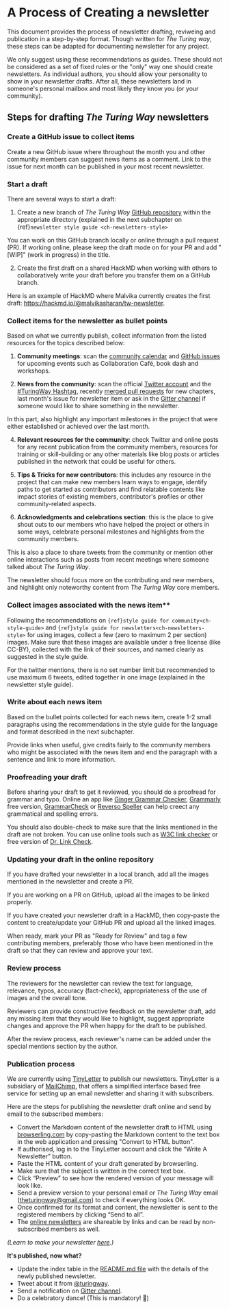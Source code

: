 # A Process of Creating a newsletter

This document provides the process of newsletter drafting, reviweing and publication in a step-by-step format.
Though written for _The Turing way_, these steps can be adapted for documenting newsletter for any project.

We only suggest using these recommendations as guides.
These should not be considered as a set of fixed rules or the "only" way one should create newsletters.
As individual authors, you should allow your personality to show in your newsletter drafts.
After all, these newsletters land in someone's personal mailbox and most likely they know you (or your community).

## Steps for drafting _The Turing Way_ newsletters

### Create a GitHub issue to collect items

Create a new GitHub issue where throughout the month you and other community members can suggest news items as a comment.
Link to the issue for next month can be published in your most recent newsletter.

### Start a draft

There are several ways to start a draft:

1. Create a new branch of _The Turing Way_ [GitHub repository](https://github.com/alan-turing-institute/the-turing-way/) within the appropriate directory (explained in the next subchapter on {ref}`newsletter style guide <ch-newsletters-style>`

You can work on this GitHub branch locally or online through a pull request (PR).
If working online, please keep the draft mode on for your PR and add "[WIP]" (work in progress) in the title.

2. Create the first draft on a shared HackMD when working with others to collaboratively write your draft before you transfer them on a GitHub branch.

Here is an example of HackMD where Malvika currently creates the first draft: https://hackmd.io/@malvikasharan/tw-newsletter.

### Collect items for the newsletter as bullet points

Based on what we currently publish, collect information from the listed resources for the topics described below:

1. **Community meetings**: scan the [community calendar](https://calendar.google.com/calendar/embed?src=theturingway%40gmail.com&ctz=Europe%2FLondon) and [GitHub issues](https://github.com/alan-turing-institute/the-turing-way/issues) for upcoming events such as Collaboration Café, book dash and workshops.

2. **News from the community**: scan the official [Twitter account](https://twitter.com/turingway) and the [#TuringWay Hashtag](https://twitter.com/hashtag/TuringWay?src=hashtag_click), recently [merged pull requests](https://github.com/alan-turing-institute/the-turing-way/pulls?q=is%3Apr+is%3Aclosed+sort%3Aupdated-desc) for new chapters, last month's issue for newsletter item or ask in the [Gitter channel](https://gitter.im/alan-turing-institute/the-turing-way) if someone would like to share something in the newsletter.

In this part, also highlight any important milestones in the project that were either established or achieved over the last month.

4. **Relevant resources for the community**: check Twitter and online posts for any recent publication from the community members, resources for training or skill-building or any other materials like blog posts or articles published in the network that could be useful for others.

5. **Tips & Tricks for new contributors**: this includes any resource in the project that can make new members learn ways to engage, identify paths to get started as contributors and find relatable contents like impact stories of existing members, contributor's profiles or other community-related aspects.

6. **Acknowledgments and celebrations section**: this is the place to give shout outs to our members who have helped the project or others in some ways, celebrate personal milestones and highlights from the community members.

This is also a place to share tweets from the community or mention other online interactions such as posts from recent meetings where someone talked about _The Turing Way_.

The newsletter should focus more on the contributing and new members, and highlight only noteworthy content from _The Turing Way_ core members.

### Collect images associated with the news item**

Following the recommendations on `{ref}style guide for community<ch-style-guide>` and `{ref}style guide for newsletters<ch-newsletters-style>` for using images, collect a few (zero to maximum 2 per section) images.
Make sure that these images are available under a free license (like CC-BY), collected with the link of their sources, and named clearly as suggested in the style guide.

For the twitter mentions, there is no set number limit but recommended to use maximum 6 tweets, edited together in one image (explained in the newsletter style guide).

### Write about each news item

Based on the bullet points collected for each news item, create 1-2 small paragraphs using the recommendations in the style guide for the language and format described in the next subchapter.

Provide links when useful, give credits fairly to the community members who might be associated with the news item and end the paragraph with a sentence and link to more information.

### Proofreading your draft

Before sharing your draft to get it reviewed, you should do a proofread for grammar and typo.
Online an app like [Ginger Grammar Checker](https://www.gingersoftware.com/grammarcheck), [Grammarly](https://app.grammarly.com) free version, [GrammarCheck](https://www.grammarcheck.net/editor/) or [Reverso Speller](https://www.reverso.net/spell-checker/english-spelling-grammar/) can help creect any grammatical and spelling errors.

You should also double-check to make sure that the links mentioned in the draft are not broken.
You can use online tools such as [W3C link checker](https://validator.w3.org/checklink) or free version of [Dr. Link Check](https://www.drlinkcheck.com/).

### Updating your draft in the online repository

If you have drafted your newsletter in a local branch, add all the images mentioned in the newsletter and create a PR.

If you are working on a PR on GitHub, upload all the images to be linked properly.

If you have created your newsletter draft in a HackMD, then copy-paste the content to create/update your GitHub PR and upload all the linked images.

When ready, mark your PR as "Ready for Review" and tag a few contributing members, preferably those who have been mentioned in the draft so that they can review and approve your text.

### Review process

The reviewers for the newsletter can review the text for language, relevance, typos, accuracy (fact-check), appropriateness of the use of images and the overall tone.

Reviewers can provide constructive feedback on the newsletter draft, add any missing item that they would like to highlight, suggest appropriate changes and approve the PR when happy for the draft to be published.

After the review process, each reviewer's name can be added under the special mentions section by the author.

### Publication process

We are currently using [TinyLetter](tinyletter.com/) to publish our newsletters.
TinyLetter is a subsidiary of [MailChimp](https://mailchimp.com/), that offers a simplified interface based free service for setting up an email newsletter and sharing it with subscribers.

Here are the steps for publishing the newsletter draft online and send by email to the subscribed members:

- Convert the Markdown content of the newsletter draft to HTML using [browserling.com](https://www.browserling.com/tools/markdown-to-html) by copy-pasting the Markdown content to the text box in the web application and pressing "Convert to HTML button".
- If authorised, log in to the TinyLetter account and click the “Write A Newsletter” button.
- Paste the HTML content of your draft generated by browserling.
- Make sure that the subject is written in the correct text box.
- Click “Preview” to see how the rendered version of your message will look like.
- Send a preview version to your personal email or _The Turing Way_ email (theturingway@gmail.com) to check if everything looks OK.
- Once confirmed for its format and content, the newsletter is sent to the registered members by clicking “Send to all”.
- The [online newsletters](https://tinyletter.com/TuringWay/) are shareable by links and can be read by non-subscribed members as well.

*(Learn to make your newsletter [here](https://www.sitepoint.com/how-start-a-newsletter-in-minutes-with-tinyletter/).)*

 **It's published, now what?**

- Update the index table in the [README.md file](https://github.com/alan-turing-institute/the-turing-way/blob/master/communications/newsletters/README.md) with the details of the newly published newsletter.
- Tweet about it from [@turingway](https://twitter.com/turingway).
- Send a notification on [Gitter channel](https://gitter.im/alan-turing-institute/the-turing-way).
- Do a celebratory dance! (This is mandatory! 💃)
